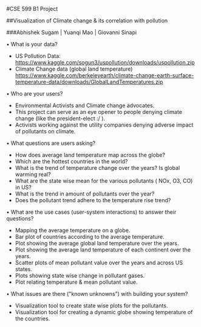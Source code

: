 #CSE 599 B1 Project

##Visualization of Climate change & its correlation with pollution

###Abhishek Sugam | Yuanqi Mao | Giovanni Sinapi

•	What is your data?

- US Pollution Data: https://www.kaggle.com/sogun3/uspollution/downloads/uspollution.zip
- Climate Change data (global land temperature) https://www.kaggle.com/berkeleyearth/climate-change-earth-surface-temperature-data/downloads/GlobalLandTemperatures.zip

•	Who are your users?

- Environmental Activists and Climate change advocates.
- This project can serve as an eye opener to people denying climate change (like the president-elect :/ ).
- Activists working against the utility companies denying adverse impact of pollutants on climate.

•	What questions are users asking?

- How does average land temperature map across the globe?
- Which are the hottest countries in the world?
- What is the trend of temperature change over the years? Is global warming real?
- What are the state wise mean for the various pollutants ( NOx, O3, CO) in US?
- What is the trend in amount of pollutants over the year?
- Does the pollutant trend adhere to the temperature rise trend?

•	What are the use cases (user-system interactions) to answer their questions?

- Mapping the average temperature on a globe.
- Bar plot of countries according to the average temperature.
- Plot showing the average global land temperature over the years.
- Plot showing the average land temperature of each continent over the years.
- Scatter plots of mean pollutant value over the years and across US states.
- Plots showing state wise change in pollutant gases.
- Plot relating temperature & mean pollutant value.

•	What issues are there ("known unknowns") with building your system?

- Visualization tool to create state wise plots for the pollutants.
- Visualization tool for creating a dynamic globe showing temperature of the countries.

